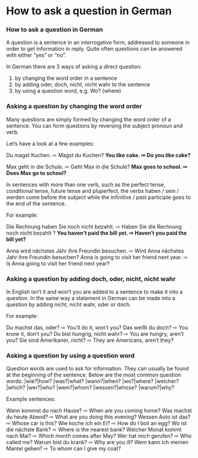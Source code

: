 # How to ask a question in German

[](http://www.jabbalab.com/blog/wp-content/uploads/2013/06/Questions1.jpg)

### How to ask a question in German

A question is a sentence in an interrogative form, addressed to someone in order to get information in reply. Quite often questions can be answered with either “yes” or “no”. 

In German there are 3 ways of asking a direct question:

1. by changing the word order in a sentence
2. by adding oder, doch, nicht, nicht wahr to the sentence
3. by using a question word, e.g. Wo? (where)


### Asking a question by changing the word order


Many questions are simply formed by changing the word order of a sentence. You can form questions by reversing the subject pronoun and verb.

Let’s have a look at a few examples:

Du magst Kuchen. ⇨ Magst du Kuchen?
**You like cake. ⇨ Do you like cake?**

Max geht in die Schule. ⇨ Geht Max in die Schule?
**Max goes to school. ⇨ Does Max go to school?**

In sentences with more than one verb, such as the perfect tense, conditional tense, future tense and pluperfect, the verbs haben / sein / werden come before the subject while the infinitive / past participle goes to the end of the sentence.

For example:

Die Rechnung haben Sie noch nicht bezahlt. ⇨ Haben Sie die Rechnung noch nicht bezahlt ?
**You haven’t paid the bill yet. ⇨ Haven’t you paid the bill yet?**

Anna wird nächstes Jahr ihre Freundin besuchen. ⇨ Wird Anna nächstes Jahr ihre Freundin besuchen?
Anna is going to visit her friend next year. ⇨ Is Anna going to visit her friend next year?



### Asking a question by adding **doch, oder, nicht, nicht wahr**


In English isn’t it and won’t you are added to a sentence to make it into a question. In the same way a statement in German can be made into a question by adding nicht, nicht wahr, oder or doch.

For example:

Du machst das, oder? ⇨ You’ll do it, won’t you?
Das weißt du doch? ⇨ You know it, don’t you?
Du bist hungrig, nicht wahr? ⇨ You are hungry, aren’t you?
Sie sind Amerikaner, nicht? ⇨ They are Americans, aren’t they?



### Asking a question by using a question word


Question words are used to ask for information. They can usually be found at the beginning of the sentence. Below are the most common question words:
|wie?|how?
|was?|what?
|wann?|when?
|wo?|where?
|welcher?|which?
|wer?|who?
|wem?|whom?
|wessen?|whose?
|warum?|why?

Example sentences:

Wann kommst du nach Hause? ⇨ When are you coming home?
Was machst du heute Abend? ⇨ What are you doing this evening?
Wessen Auto ist das? ⇨ Whose car is this?
Wie koche ich ein Ei? ⇨ How do I boil an egg?
Wo ist die nächste Bank? ⇨ Where is the nearest bank?
Welcher Monat kommt nach Mai? ⇨ Which month comes after May?
Wer hat mich gerufen? ⇨ Who called me?
Warum bist du krank? ⇨ Why are you ill?
Wem kann ich meinen Mantel geben? ⇨ To whom can I give my coat?
